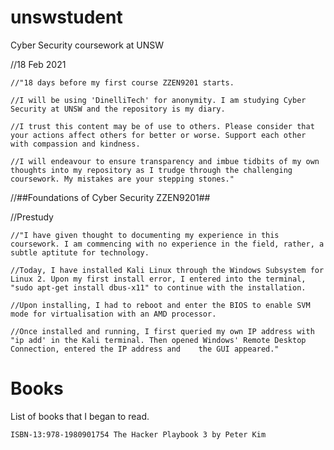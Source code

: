 # unswstudent
Cyber Security coursework at UNSW 

//18 Feb 2021
    
    //"18 days before my first course ZZEN9201 starts.
    
    //I will be using 'DinelliTech' for anonymity. I am studying Cyber Security at UNSW and the repository is my diary.

    //I trust this content may be of use to others. Please consider that your actions affect others for better or worse. Support each other with compassion and kindness.
    
    //I will endeavour to ensure transparency and imbue tidbits of my own thoughts into my repository as I trudge through the challenging coursework. My mistakes are your stepping stones."

//##Foundations of Cyber Security	ZZEN9201##

//Prestudy
    
    //"I have given thought to documenting my experience in this coursework. I am commencing with no experience in the field, rather, a subtle aptitute for technology.
    
    //Today, I have installed Kali Linux through the Windows Subsystem for Linux 2. Upon my first install error, I entered into the terminal, "sudo apt-get install dbus-x11" to continue with the installation.
    
    //Upon installing, I had to reboot and enter the BIOS to enable SVM mode for virtualisation with an AMD processor.
    
    //Once installed and running, I first queried my own IP address with "ip add' in the Kali terminal. Then opened Windows' Remote Desktop Connection, entered the IP address and    the GUI appeared."

# Books
List of books that I began to read.

    ISBN-13:978-1980901754 The Hacker Playbook 3 by Peter Kim
